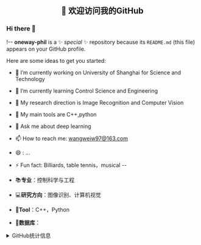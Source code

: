 <h2 align="center">👋 欢迎访问我的GitHub</h2>
<p align="center">
  
</p>

### Hi there 👋
!--
**oneway-phil** is a ✨ _special_ ✨ repository because its `README.md` (this file) appears on your GitHub profile.

Here are some ideas to get you started:
- 🔭 I’m currently working on University of Shanghai for Science and Technology
- 🌱 I’m currently learning Control Science and Engineering
- 👯 My research direction is Image Recognition and Computer Vision
- 🤔 My main tools are C++,python
- 💬 Ask me about deep learning
- 📫 How to reach me: wangweiw97@163.com
- 😄 : ...
- ⚡ Fun fact: Billiards, table tennis，musical
--

- 📚**专业**：控制科学与工程
- 💻**研究方向**：图像识别、计算机视觉
- 📝**Tool**：C++，Python
- 💼**数据库**：





<details>
<summary>GitHub统计信息</summary>

<br/>

> 动态太少，不好意思展示
> 


![](https://github-readme-stats.vercel.app/api?username=oneway-phil)
</a>
<br/>










